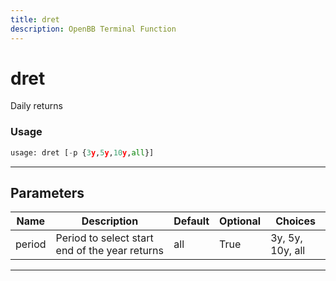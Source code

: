 ```yaml
---
title: dret
description: OpenBB Terminal Function
---
```


# dret

Daily returns

### Usage

```python
usage: dret [-p {3y,5y,10y,all}]
```

---

## Parameters

| Name | Description | Default | Optional | Choices |
| ---- | ----------- | ------- | -------- | ------- |
| period | Period to select start end of the year returns | all | True | 3y, 5y, 10y, all |
---

